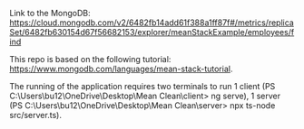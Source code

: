 Link to the MongoDB: https://cloud.mongodb.com/v2/6482fb14add61f388a1ff87f#/metrics/replicaSet/6482fb630154d67f56682153/explorer/meanStackExample/employees/find

This repo is based on the following tutorial: https://www.mongodb.com/languages/mean-stack-tutorial. 

The running of the application requires two terminals to run 1 client (PS C:\Users\bu12\OneDrive\Desktop\Mean Clean\client> ng serve), 1 server (PS C:\Users\bu12\OneDrive\Desktop\Mean Clean\server> npx ts-node src/server.ts).